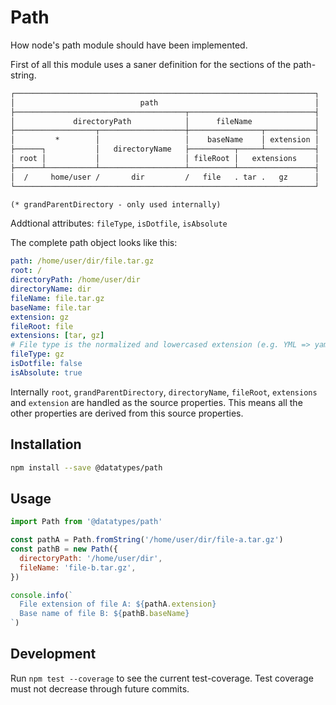 # Path

How node's path module should have been implemented.

First of all this module uses a saner definition for the
sections of the path-string.

```txt
┌───────────────────────────────────────────────────────────────────┐
│                            path                                   │
├──────────────────────────────────────┬────────────────────────────┤
│             directoryPath            │      fileName              │
├──────────────────┬───────────────────┼────────────────┬───────────┤
│         *        │                   │    baseName    │ extension │
├──────┐           │   directoryName   ├──────────┬─────┴───────────┤
│ root │           │                   │ fileRoot │   extensions    │
├──────┴───────────┴───────────────────┴──────────┴─────────────────┤
│  /     home/user /       dir         /   file   . tar .   gz      │
└───────────────────────────────────────────────────────────────────┘

(* grandParentDirectory - only used internally)
```

Addtional attributes: `fileType`, `isDotfile`, `isAbsolute`

The complete path object looks like this:

```yaml
path: /home/user/dir/file.tar.gz
root: /
directoryPath: /home/user/dir
directoryName: dir
fileName: file.tar.gz
baseName: file.tar
extension: gz
fileRoot: file
extensions: [tar, gz]
# File type is the normalized and lowercased extension (e.g. YML => yaml)
fileType: gz
isDotfile: false
isAbsolute: true
```

Internally `root`, `grandParentDirectory`, `directoryName`, `fileRoot`,
`extensions` and `extension` are handled as the source properties.
This means all the other properties are derived from this source properties.


## Installation

```sh
npm install --save @datatypes/path
```

## Usage

```js
import Path from '@datatypes/path'

const pathA = Path.fromString('/home/user/dir/file-a.tar.gz')
const pathB = new Path({
  directoryPath: '/home/user/dir',
  fileName: 'file-b.tar.gz',
})

console.info(`
  File extension of file A: ${pathA.extension}
  Base name of file B: ${pathB.baseName}
`)
```


## Development

Run `npm test --coverage` to see the current test-coverage.
Test coverage must not decrease through future commits.
